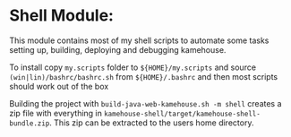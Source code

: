 # Shell Module:

This module contains most of my shell scripts to automate some tasks setting up, building, deploying and debugging kamehouse.

To install copy `my.scripts` folder to `${HOME}/my.scripts` and source `(win|lin)/bashrc/bashrc.sh` from `${HOME}/.bashrc` and then most scripts should work out of the box

Building the project with `build-java-web-kamehouse.sh -m shell` creates a zip file with everything in `kamehouse-shell/target/kamehouse-shell-bundle.zip`. 
This zip can be extracted to the users home directory.